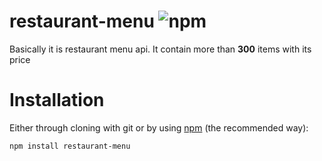 # restaurant-menu    ![npm](https://img.shields.io/npm/v/restaurant-menu.svg?label=restaurant-menu)
Basically it is restaurant menu api. It contain more than **300** items with its price               

# Installation   
Either through cloning with git or by using [npm](http://npmjs.org) (the recommended way):

```bash
npm install restaurant-menu
```
